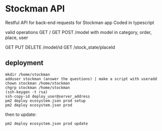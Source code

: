# Stockman API
Restful API for back-end requests for Stockman app
Coded in typescript

valid operations
GET /
GET POST /model
with model in category, order, place, user

GET PUT DELETE /model/id
GET /stock_state/placeId

## deployment

```
mkdir /home/stockman
adduser stockman (answer the questions) | make a script with useradd
chown stockman /home/stockman
chgrp stockman /home/stockman
(ssh-keygen -t rsa)
ssh-copy-id deploy_user@server_address
pm2 deploy ecosystem.json prod setup
pm2 deploy ecosystem.json prod
```

then to update:
```
pm2 deploy ecosystem.json prod update
```

